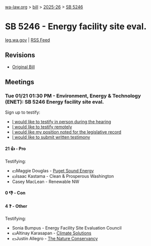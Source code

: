 [wa-law.org](/) > [bill](/bill/) > [2025-26](/bill/2025-26/) > [SB 5246](/bill/2025-26/sb/5246/)

# SB 5246 - Energy facility site eval.
[leg.wa.gov](https://app.leg.wa.gov/billsummary?BillNumber=5246&Year=2025&Initiative=false) | [RSS Feed](./rss.xml)

## Revisions
* [Original Bill](1/)

## Meetings
### Tue 01/21 01:30 PM - Environment, Energy & Technology (ENET): SB 5246 Energy facility site eval.
Sign up to testify:
* [I would like to testify in person during the hearing](https://app.leg.wa.gov/csi/Testifier/Add?chamber=House&mId=32452&aId=161724&caId=24743&tId=1)
* [I would like to testify remotely](https://app.leg.wa.gov/csi/Testifier/Add?chamber=House&mId=32452&aId=161724&caId=24743&tId=2)
* [I would like my position noted for the legislative record](https://app.leg.wa.gov/csi/Testifier/Add?chamber=House&mId=32452&aId=161724&caId=24743&tId=3)
* [I would like to submit written testimony](https://app.leg.wa.gov/csi/Testifier/Add?chamber=House&mId=32452&aId=161724&caId=24743&tId=4)

#### 21 👍 - Pro
Testifying:
* 💵Maggie Douglas - [Puget Sound Energy](/org/puget_sound_energy_inc/)
* 💵Isaac Kastama - Clean & Prosperous Washington
* Casey MacLean - Renewable NW

#### 0 👎 - Con

#### 4 ❓ - Other
Testifying:
* Sonia Bumpus - Energy Facility Site Evaluation Council
* 💵Altinay Karasapan - [Climate Solutions](/org/climate_solutions/)
* 💵Justin Allegro - [The Nature Conservancy](/org/the_nature_conservancy/)
